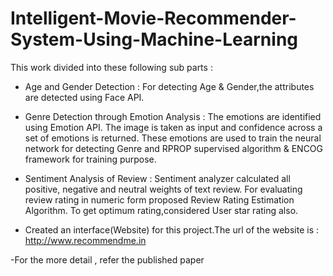 # Intelligent-Movie-Recommender-System-Using-Machine-Learning

This work divided into these following sub parts :

 - Age and Gender Detection : For detecting Age & Gender,the attributes are detected using Face API.
 
 - Genre Detection through Emotion Analysis : The emotions are identified using Emotion API. The image is taken
as input and confidence across a set of emotions is returned. These emotions are used to train the neural network
for detecting Genre and RPROP supervised algorithm & ENCOG framework for training purpose.

- Sentiment Analysis of Review : Sentiment analyzer calculated all positive, negative and neutral weights of text
review. For evaluating review rating in numeric form proposed Review Rating Estimation Algorithm. To get
optimum rating,considered User star rating also.

- Created an interface(Website) for this project.The url of the website is :
http://www.recommendme.in

-For the more detail , refer the published paper 
